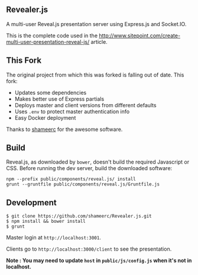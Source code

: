 ## Revealer.js

A multi-user Reveal.js presentation server using Express.js and Socket.IO.

This is the complete code used in the http://www.sitepoint.com/create-multi-user-presentation-reveal-js/ article.  

## This Fork

The original project from which this was forked is falling out of date. This fork:

- Updates some dependencies
- Makes better use of Express partials
- Deploys master and client versions from different defaults
- Uses `.env` to protect master authentication info
- Easy Docker deployment

Thanks to [shameerc](https://github.com/WhatDanDoes/Revealer.js.git) for the awesome software.

## Build

Reveal.js, as downloaded by `bower`, doesn't build the required Javascript or CSS. Before running the dev server, build the downloaded software:

```
npm --prefix public/components/reveal.js/ install
grunt --gruntfile public/components/reveal.js/Gruntfile.js
```

## Development

```
$ git clone https://github.com/shameerc/Revealer.js.git
$ npm install && bower install
$ grunt
```

Master login at `http://localhost:3001`.

Clients go to `http://localhost:3000/client` to see the presentation.

**Note : You may need to update `host` in `public/js/config.js` when it's not in localhost.**
